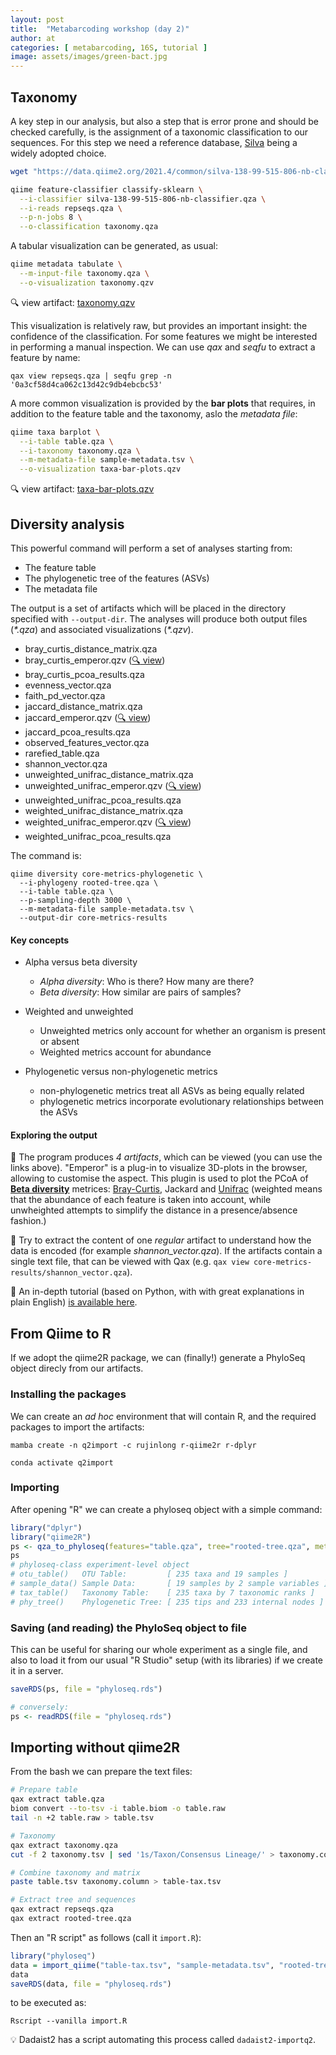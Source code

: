 ```yaml
---
layout: post
title:  "Metabarcoding workshop (day 2)"
author: at
categories: [ metabarcoding, 16S, tutorial ]
image: assets/images/green-bact.jpg
---
```


## Taxonomy 

A key step in our analysis, but also a step that is error prone and should be checked carefully, 
is the assignment of a taxonomic classification to our sequences.
For this step we need a reference database, [Silva](https://www.arb-silva.de/) being a widely adopted choice.

```bash
wget "https://data.qiime2.org/2021.4/common/silva-138-99-515-806-nb-classifier.qza"

qiime feature-classifier classify-sklearn \
  --i-classifier silva-138-99-515-806-nb-classifier.qza \
  --i-reads repseqs.qza \
  --p-n-jobs 8 \
  --o-classification taxonomy.qza
```

A tabular visualization can be generated, as usual:
```bash
qiime metadata tabulate \
  --m-input-file taxonomy.qza \
  --o-visualization taxonomy.qzv
```

:mag: view artifact: [taxonomy.qzv](https://view.qiime2.org/visualization/?type=html&src=https%3A%2F%2Fdl.dropbox.com%2Fs%2Fzen8877w0qwvezk%2Ftaxonomy.qzv%3Fdl%3D1)

This visualization is relatively raw, but provides an important insight: the confidence of the classification. For some
features we might be interested in performing a manual inspection. We can use _qax_ and _seqfu_ to extract a feature by name:
```
qax view repseqs.qza | seqfu grep -n '0a3cf58d4ca062c13d42c9db4ebcbc53'
```

A more common visualization is provided by the
**bar plots** that requires, in addition to the feature table and the taxonomy, aslo the _metadata file_:

```bash
qiime taxa barplot \
  --i-table table.qza \
  --i-taxonomy taxonomy.qza \
  --m-metadata-file sample-metadata.tsv \
  --o-visualization taxa-bar-plots.qzv
```

:mag: view artifact: [taxa-bar-plots.qzv](https://view.qiime2.org/visualization/?type=html&src=https%3A%2F%2Fdl.dropbox.com%2Fs%2F96au5a96x0m61xp%2Ftaxa-bar-plots.qzv%3Fdl%3D1)

## Diversity analysis

This powerful command will perform a set of analyses starting from:
* The feature table
* The phylogenetic tree of the features (ASVs)
* The metadata file

The output is a set of artifacts which will be placed in the directory specified with 
`--output-dir`. The analyses will produce both output files (_*.qza_) and associated
visualizations (_*.qzv_).

* bray_curtis_distance_matrix.qza
* bray_curtis_emperor.qzv ([:mag: view](https://view.qiime2.org/visualization/?type=html&src=https%3A%2F%2Fdl.dropbox.com%2Fs%2Fr762ann0ezp4x35%2Fbray_curtis_emperor.qzv%3Fdl%3D1))
* bray_curtis_pcoa_results.qza
* evenness_vector.qza
* faith_pd_vector.qza
* jaccard_distance_matrix.qza
* jaccard_emperor.qzv ([:mag: view](https://view.qiime2.org/visualization/?type=html&src=https%3A%2F%2Fdl.dropbox.com%2Fs%2Fkod19si5z6ribws%2Fjaccard_emperor.qzv%3Fdl%3D1))
* jaccard_pcoa_results.qza
* observed_features_vector.qza
* rarefied_table.qza
* shannon_vector.qza
* unweighted_unifrac_distance_matrix.qza
* unweighted_unifrac_emperor.qzv ([:mag: view](https://view.qiime2.org/visualization/?type=html&src=https%3A%2F%2Fdl.dropbox.com%2Fs%2Fmyoes2ac3ms386c%2Funweighted_unifrac_emperor.qzv%3Fdl%3D1))
* unweighted_unifrac_pcoa_results.qza
* weighted_unifrac_distance_matrix.qza
* weighted_unifrac_emperor.qzv ([:mag: view](https://view.qiime2.org/visualization/?type=html&src=https%3A%2F%2Fdl.dropbox.com%2Fs%2F530mxvgnxsvw6z3%2Fweighted_unifrac_emperor.qzv%3Fdl%3D1))
* weighted_unifrac_pcoa_results.qza

The command is:
```
qiime diversity core-metrics-phylogenetic \
  --i-phylogeny rooted-tree.qza \
  --i-table table.qza \
  --p-sampling-depth 3000 \
  --m-metadata-file sample-metadata.tsv \
  --output-dir core-metrics-results
```

#### Key concepts
* Alpha versus beta diversity
   * *Alpha diversity*: Who is there? How many are there?
   * *Beta diversity*: How similar are pairs of samples?

* Weighted and unweighted
   * Unweighted metrics only account for whether an organism is present or absent
   * Weighted metrics account for abundance

* Phylogenetic versus non-phylogenetic metrics
   * non-phylogenetic metrics treat all ASVs as being equally related
   * phylogenetic metrics incorporate evolutionary relationships between the ASVs

#### Exploring the output
:pencil:  The program produces _4 artifacts_, which can be viewed (you can use the links above). "Emperor" is
a plug-in to visualize 3D-plots in the browser, allowing to customise the aspect. This plugin is used to plot
the PCoA of **[Beta diversity](https://en.wikipedia.org/wiki/Beta_diversity)** metrices: 
[Bray-Curtis](https://en.wikipedia.org/wiki/Bray%E2%80%93Curtis_dissimilarity#:~:text=In%20ecology%20and%20biology%2C%20the,on%20counts%20at%20each%20site.), Jackard and [Unifrac](https://en.wikipedia.org/wiki/UniFrac) (weighted means that the abundance of 
each feature is taken into account, while unwheighted attempts to simplify the distance in a presence/absence
fashion.)

:pencil:  Try to extract the content of one _regular_ artifact to understand how the data is encoded 
(for example _shannon\_vector.qza_). If the artifacts contain a single text file, that can be viewed 
with Qax (e.g. `qax view core-metrics-results/shannon_vector.qza`).

:book: An in-depth tutorial (based on Python, with with great explanations in plain English) [is available here](http://readiab.org/book/latest/3/1#1).

## From Qiime to R

If we adopt the qiime2R package, we can (finally!) generate a PhyloSeq object direcly from our
artifacts.

### Installing the packages

We can create an _ad hoc_ environment that will contain R, and the required packages to import the artifacts:
```
mamba create -n q2import -c rujinlong r-qiime2r r-dplyr

conda activate q2import
```


### Importing

After opening "R" we can create a phyloseq object with a simple command:

```r
library("dplyr")
library("qiime2R")
ps <- qza_to_phyloseq(features="table.qza", tree="rooted-tree.qza", metadata="sample-metadata.tsv", taxonomy="taxonomy.qza")
ps
# phyloseq-class experiment-level object
# otu_table()   OTU Table:         [ 235 taxa and 19 samples ]
# sample_data() Sample Data:       [ 19 samples by 2 sample variables ]
# tax_table()   Taxonomy Table:    [ 235 taxa by 7 taxonomic ranks ]
# phy_tree()    Phylogenetic Tree: [ 235 tips and 233 internal nodes ]
```

### Saving (and reading) the PhyloSeq object to file

This can be useful for sharing our whole experiment as a single file, and also to load it from our
usual "R Studio" setup (with its libraries) if we create it in a server.

```r
saveRDS(ps, file = "phyloseq.rds")

# conversely:
ps <- readRDS(file = "phyloseq.rds")
```

## Importing without qiime2R

From the bash we can prepare the text files:

```bash
# Prepare table
qax extract table.qza
biom convert --to-tsv -i table.biom -o table.raw
tail -n +2 table.raw > table.tsv

# Taxonomy
qax extract taxonomy.qza
cut -f 2 taxonomy.tsv | sed '1s/Taxon/Consensus Lineage/' > taxonomy.column

# Combine taxonomy and matrix
paste table.tsv taxonomy.column > table-tax.tsv

# Extract tree and sequences
qax extract repseqs.qza
qax extract rooted-tree.qza
```

Then an "R script" as follows (call it `import.R`):

```R
library("phyloseq")
data = import_qiime("table-tax.tsv", "sample-metadata.tsv", "rooted-tree.nwk", "repseqs.fasta")
data
saveRDS(data, file = "phyloseq.rds")
```

to be executed as:
```
Rscript --vanilla import.R
```


:bulb: Dadaist2 has a script automating this process called `dadaist2-importq2`.